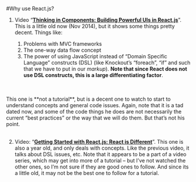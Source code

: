 #Why use React.js?

1. Video “[**Thinking in Components: Building Powerful UIs in React.js**](https://www.youtube.com/watch?v=xSGuffp0o6E&index=6&list=PLRHV6us9ju3R5eV7pVI8VOyWpfG2U3v1c)”.  This is a little old now (Nov 2014), but it shows some things pretty decent.  Things like:
 
   1. Problems with MVC frameworks
   2. The one-way data flow concept
   3. The power of using JavaScript instead of “Domain Specific Language” constructs (DSL) (like Knockout’s “foreach”, “if” and such that we have to put in our *markup*).  **Note that since React does not use DSL constructs, this is a large differentiating factor**.
 <br />
 <br />
This one is **not a tutorial**, but is a decent one to watch to start to understand concepts and general code issues.  Again, note that it is a tad dated now, and some of the code things he does are not necessarily the current “best practices” or the way that we will do them.  But that’s not his point.
 <br /><br />

2.  Video: “[**Getting Started with React.js: React is Different**](https://www.youtube.com/watch?v=68NzBI6RRKE)”.  This one is also a year old, and only deals with concepts.  Like the previous video, it talks about DSL issues, etc.  Note that it appears to be a part of a video series, which may get into more of a tutorial – but I’ve not watched the other ones, so I’m not sure if they are good ones to follow.  And since its a little old, it may not be the best one to follow for a tutorial.